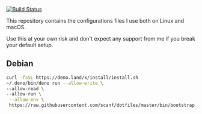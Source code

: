 [![Build Status](https://travis-ci.org/scanf/dotfiles.svg?branch=master)](https://travis-ci.org/scanf/dotfiles)

This repository contains the configurations files I use both on Linux and
macOS.

Use this at your own risk and don't expect any support from me if you break
your default setup.

## Debian

```sh
curl -fsSL https://deno.land/x/install/install.sh
~/.deno/bin/deno run --allow-write \
--allow-read \
--allow-run \
 --allow-env \
 https://raw.githubusercontent.com/scanf/dotfiles/master/bin/bootstrap.ts
```
